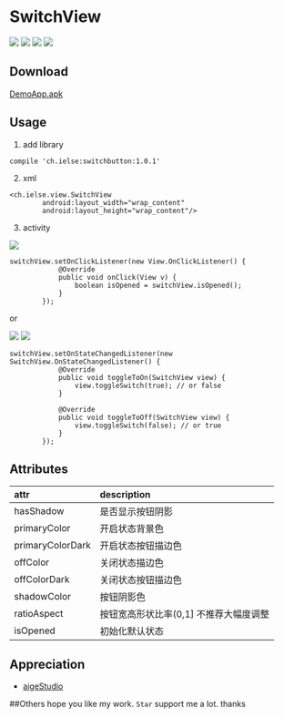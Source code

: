 # SwitchView

![](https://github.com/iielse/SwitchButton/blob/master/previews/12345.png) ![](https://github.com/iielse/SwitchButton/blob/master/previews/23456.png)
![](https://github.com/iielse/SwitchButton/blob/master/previews/34567.png)
![](https://github.com/iielse/SwitchButton/blob/master/previews/45678.png)

## Download
[DemoApp.apk](https://github.com/iielse/SwitchButton/blob/master/previews/app-debug.apk)

## Usage
1. add library

`compile 'ch.ielse:switchbutton:1.0.1'`

2. xml
```
<ch.ielse.view.SwitchView
        android:layout_width="wrap_content"
        android:layout_height="wrap_content"/>
```
3. activity

![](https://github.com/iielse/SwitchButton/blob/master/previews/a.gif)

```
switchView.setOnClickListener(new View.OnClickListener() {
            @Override
            public void onClick(View v) {
                boolean isOpened = switchView.isOpened();
            }
        });
```
or

![](https://github.com/iielse/SwitchButton/blob/master/previews/b.gif)
![](https://github.com/iielse/SwitchButton/blob/master/previews/c.gif)

```
switchView.setOnStateChangedListener(new SwitchView.OnStateChangedListener() {
            @Override
            public void toggleToOn(SwitchView view) {
                view.toggleSwitch(true); // or false
            }

            @Override
            public void toggleToOff(SwitchView view) {
                view.toggleSwitch(false); // or true
            }
        });
```

## Attributes
| attr | description |
|:---|:---|
| hasShadow | 是否显示按钮阴影 |
| primaryColor | 开启状态背景色 |
| primaryColorDark| 开启状态按钮描边色 |
| offColor | 关闭状态描边色 |
| offColorDark | 关闭状态按钮描边色 |
| shadowColor | 按钮阴影色 |
| ratioAspect | 按钮宽高形状比率(0,1] 不推荐大幅度调整 |
| isOpened | 初始化默认状态 |



## Appreciation
* [aigeStudio](http://blog.csdn.net/aigestudio)

##Others
hope you like my work. `Star` support me a lot. thanks

